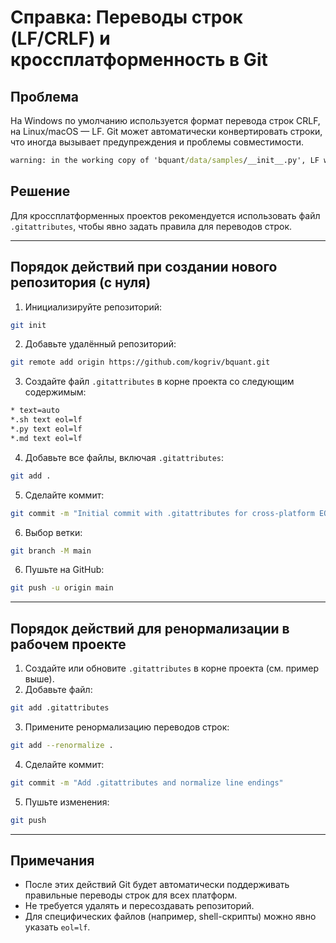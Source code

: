 # Справка: Переводы строк (LF/CRLF) и кроссплатформенность в Git

## Проблема

На Windows по умолчанию используется формат перевода строк CRLF, на Linux/macOS — LF. Git может автоматически конвертировать строки, что иногда вызывает предупреждения и проблемы совместимости.
```cmd
warning: in the working copy of 'bquant/data/samples/__init__.py', LF will be replaced by CRLF the next time Git touches it
```

## Решение

Для кроссплатформенных проектов рекомендуется использовать файл `.gitattributes`, чтобы явно задать правила для переводов строк.

---

## Порядок действий при создании нового репозитория (с нуля)

1. Инициализируйте репозиторий:
```bash
git init
```
2. Добавьте удалённый репозиторий:
```bash
git remote add origin https://github.com/kogriv/bquant.git
```
3. Создайте файл `.gitattributes` в корне проекта со следующим содержимым:
```bash
* text=auto
*.sh text eol=lf
*.py text eol=lf
*.md text eol=lf
```
4. Добавьте все файлы, включая `.gitattributes`:
```bash
git add .
```
5. Сделайте коммит:
```bash
git commit -m "Initial commit with .gitattributes for cross-platform EOL"
```
6. Выбор ветки:
```bash
git branch -M main
```

6. Пушьте на GitHub:
```bash
git push -u origin main
```

---

## Порядок действий для ренормализации в рабочем проекте

1. Создайте или обновите `.gitattributes` в корне проекта (см. пример выше).
2. Добавьте файл:
```bash
git add .gitattributes
```
3. Примените ренормализацию переводов строк:
```bash
git add --renormalize .
```
4. Сделайте коммит:
```bash
git commit -m "Add .gitattributes and normalize line endings"
```
5. Пушьте изменения:
```bash
git push
```

---

## Примечания
- После этих действий Git будет автоматически поддерживать правильные переводы строк для всех платформ.
- Не требуется удалять и пересоздавать репозиторий.
- Для специфических файлов (например, shell-скрипты) можно явно указать `eol=lf`.
